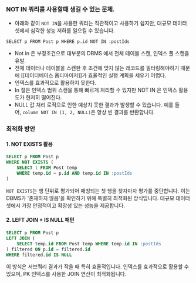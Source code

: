 
### NOT IN 쿼리를 사용할때 생길 수 있는 문제.

- 아래와 같이 `NOT IN`을 사용한 쿼리는 직관적이고 사용하기 쉽지만, 대규모 데이터셋에서 심각한 성능 저하를 일으킬 수 있습니다.
```
SELECT p FROM Post p WHERE p.id NOT IN :postIds
```

- Not in 은 부정조건으로 대부분의 DBMS 에서 전체 테이블 스캔, 인덱스 풀 스캔을 유발.
- 전체 데이터나 테이블을 스캔한 후 조건에 맞지 않는 레코드를 필터링해야하기 때문에 [[데이터베이스 옵티마이저]]가 효율적인 실행 계획을 세우기 어렵다.
- 인덱스를 효과적으로 활용하지 못한다.
- In 절은 인덱스 범위 스캔을 통해 빠르게 처리할 수 있지만 NOT IN 은 인덱스 활용도가 현저히 떨어진다. 
- NULL 값 처리 로직으로 인한 예상치 못한 결과가 발생할 수 있습니다. 예를 들어, `column NOT IN (1, 2, NULL)`은 항상 빈 결과를 반환합니다.

### 최적화 방안

#### 1. NOT EXISTS 활용

```sql
SELECT p FROM Post p
WHERE NOT EXISTS (
    SELECT 1 FROM Post temp
    WHERE temp.id = p.id AND temp.id IN :postIds
)
```

`NOT EXISTS`는 행 단위로 평가되어 매칭되는 첫 행을 찾자마자 평가를 중단합니다. 이는 DBMS가 '존재하지 않음'을 확인하기 위해 특별히 최적화된 방식입니다. 대규모 데이터셋에서 가장 안정적이고 확장성 있는 성능을 제공합니다.

#### 2. LEFT JOIN + IS NULL 패턴

```sql
SELECT p FROM Post p 
LEFT JOIN (
    SELECT temp.id FROM Post temp WHERE temp.id IN :postIds
) filtered ON p.id = filtered.id
WHERE filtered.id IS NULL
```

이 방식은 서브쿼리 결과가 작을 때 특히 효율적입니다. 인덱스를 효과적으로 활용할 수 있으며, PK 인덱스를 사용한 JOIN 연산이 최적화됩니다.